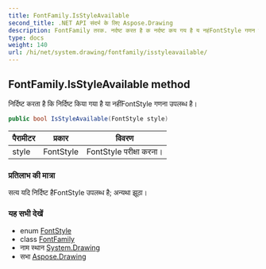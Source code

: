 ```yaml
---
title: FontFamily.IsStyleAvailable
second_title: .NET API संदर्भ के लिए Aspose.Drawing
description: FontFamily तरक. नर्दष्ट करत है क नर्दष्ट कय गय है य नहंFontStyle गणन उपलब्ध है
type: docs
weight: 140
url: /hi/net/system.drawing/fontfamily/isstyleavailable/
---
```

## FontFamily.IsStyleAvailable method

निर्दिष्ट करता है कि निर्दिष्ट किया गया है या नहींFontStyle गणना उपलब्ध है।

```csharp
public bool IsStyleAvailable(FontStyle style)
```

| पैरामीटर | प्रकार | विवरण |
| --- | --- | --- |
| style | FontStyle | FontStyle परीक्षा करना। |

### प्रतिलाभ की मात्रा

सत्य यदि निर्दिष्ट हैFontStyle उपलब्ध है; अन्यथा झूठा।

### यह सभी देखें

* enum [FontStyle](../../fontstyle/)
* class [FontFamily](../)
* नाम स्थान [System.Drawing](../../fontfamily/)
* सभा [Aspose.Drawing](../../../)


